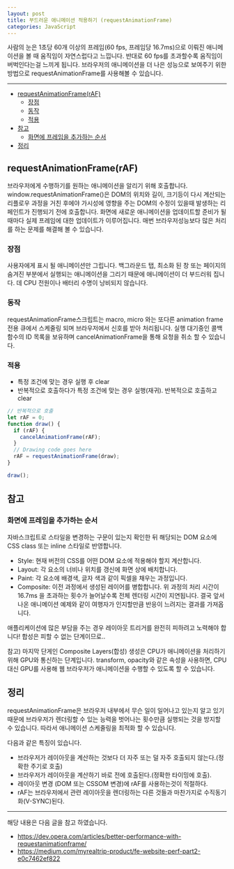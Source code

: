 ```yaml
---
layout: post
title: 부드러운 애니메이션 적용하기 (requestAnimationFrame)
categories: JavaScript
---
```


사람의 눈은 1초당 60개 이상의 프레임(60 fps, 프레임당 16.7ms)으로 이뤄진 애니메이션을 볼 때 움직임이 자연스럽다고 느낍니다. 반대로 60 fps를 초과할수록 움직임이 버벅인다는걸 느끼게 됩니다. 브라우저의 애니메이션을 더 나은 성능으로 보여주기 위한 방법으로 requestAnimationFrame를 사용해볼 수 있습니다.

<hr />

<!-- vscode-markdown-toc -->

- [requestAnimationFrame(rAF)](<#requestanimationframe(raf)>)
  - [장점](#장점)
  - [동작](#동작)
  - [적용](#적용)
- [참고](#참고)
  - [화면에 프레임을 추가하는 순서](#화면에-프레임을-추가하는-순서)
- [정리](#정리)

<!-- vscode-markdown-toc-config
	numbering=false
	autoSave=true
	/vscode-markdown-toc-config -->
<!-- /vscode-markdown-toc -->

## <a name='requestanimationframe(raf)'></a>requestAnimationFrame(rAF)

브라우저에게 수행하기를 원하는 애니메이션을 알리기 위해 호출합니다. window.requestAnimationFrame()은 DOM의 위치와 길이, 크기등이 다시 계산되는 리플로우 과정을 거친 후에야 가시성에 영향을 주는 DOM의 수정이 있을때 발생하는 리페인트가 진행되기 전에 호출합니다. 화면에 새로운 애니메이션을 업데이트할 준비가 될때마다 실제 프레임에 대한 업데이트가 이루어집니다. 매번 브라우저성능보다 많은 처리를 하는 문제를 해결해 볼 수 있습니다.

### <a name='장점'></a>장점

사용자에게 표시 될 애니메이션만 그립니다. 백그라운드 탭, 최소화 된 창 또는 페이지의 숨겨진 부분에서 실행되는 애니메이션을 그리기 때문에 애니메이션이 더 부드러워 집니다. 데 CPU 전원이나 배터리 수명이 낭비되지 않습니다.

### <a name='동작'></a>동작

requestAnimationFrame스크립트는 macro, micro 와는 또다른 animation frame전용 큐에서 스케줄링 되며 브라우저에서 신호를 받아 처리됩니다. 실행 대기중인 콜백 함수의 ID 목록을 보유하며 cancelAnimationFrame을 통해 요청을 취소 할 수 있습니다.

### <a name='적용'></a>적용

- 특정 조건에 맞는 경우 실행 후 clear
- 반복적으로 호출하다가 특정 조건에 맞는 경우 실행(재귀). 반복적으로 호출하고 clear

```js
// 반복적으로 호출
let rAF = 0;
function draw() {
  if (rAF) {
    cancelAnimationFrame(rAF);
  }
  // Drawing code goes here
  rAF = requestAnimationFrame(draw);
}

draw();
```

## <a name='참고'></a>참고

### <a name='화면에-프레임을-추가하는-순서'></a>화면에 프레임을 추가하는 순서

자바스크립트로 스타일을 변경하는 구문이 있는지 확인한 뒤 해당되는 DOM 요소에 CSS class 또는 inline 스타일로 반영합니다.

- Style: 현재 버전의 CSS를 어떤 DOM 요소에 적용해야 할지 계산합니다.
- Layout: 각 요소의 너비나 위치를 갱신에 화면 상에 배치합니다.
- Paint: 각 요소에 배경색, 글자 색과 같이 픽셀을 채우는 과정입니다.
- Composite: 이전 과정에서 생성된 레이어를 병합합니다.
  위 과정의 처리 시간이 16.7ms 을 초과하는 횟수가 늘어날수록 전체 렌더링 시간이 지연됩니다. 결국 앞서 나온 애니메이션 예제와 같이 여행자가 인지할만큼 반응이 느려지는 결과를 가져옵니다.

애플리케이션에 많은 부담을 주는 경우 레이아웃 트리거를 완전히 피하려고 노력해야 합니다! 합성은 피할 수 없는 단계이므로..

참고) 마지막 단게인 Composite Layers(합성) 생성은 CPU가 애니메이션을 처리하기 위해 GPU와 통신하는 단계입니다. transform, opacity와 같은 속성을 사용하면, CPU 대신 GPU를 사용해 웹 브라우저가 애니메이션을 수행할 수 있도록 할 수 있습니다.

## <a name='정리'></a>정리

requestAnimationFrame은 브라우저 내부에서 무슨 일이 일어나고 있는지 알고 있기 때문에 브라우저가 렌더링할 수 있는 능력을 벗어나는 횟수만큼 실행되는 것을 방지할 수 있습니다. 따라서 애니메이션 스케줄링을 최적화 할 수 있습니다.

다음과 같은 특징이 있습니다.

- 브라우저가 레이아웃을 계산하는 것보다 더 자주 또는 덜 자주 호출되지 않는다.(정확한 주기로 호출)
- 브라우저가 레이아웃을 계산하기 바로 전에 호출된다.(정확한 타이밍에 호출).
- 레이아웃 변경 (DOM 또는 CSSOM 변경)에 rAF를 사용하는것이 적절하다.
- rAF는 브라우저에서 관련 레이아웃을 렌더링하는 다른 것들과 마찬가지로 수직동기화(V-SYNC)된다.

---

해당 내용은 다음 글을 참고 하였습니다.

- https://dev.opera.com/articles/better-performance-with-requestanimationframe/
- https://medium.com/myrealtrip-product/fe-website-perf-part2-e0c7462ef822
